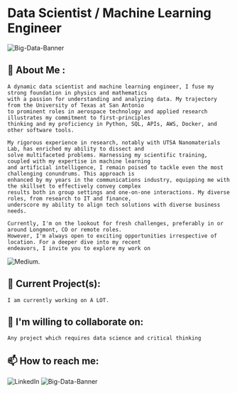 # Data Scientist / Machine Learning Engineer
![Big-Data-Banner](https://raw.githubusercontent.com/jonathanmendoza-tx/jonathanmendoza-tx/main/Images/big-data-banner.jpg)
## 👋 About Me :
    A dynamic data scientist and machine learning engineer, I fuse my strong foundation in physics and mathematics 
    with a passion for understanding and analyzing data. My trajectory from the University of Texas at San Antonio 
    to prominent roles in aerospace technology and applied research illustrates my commitment to first-principles 
    thinking and my proficiency in Python, SQL, APIs, AWS, Docker, and other software tools.

    My rigorous experience in research, notably with UTSA Nanomaterials Lab, has enriched my ability to dissect and 
    solve multifaceted problems. Harnessing my scientific training, coupled with my expertise in machine learning 
    and artificial intelligence, I remain poised to tackle even the most challenging conundrums. This approach is 
    enhanced by my years in the communications industry, equipping me with the skillset to effectively convey complex 
    results both in group settings and one-on-one interactions. My diverse roles, from research to IT and finance, 
    underscore my ability to align tech solutions with diverse business needs.

    Currently, I'm on the lookout for fresh challenges, preferably in or around Longmont, CO or remote roles. 
    However, I'm always open to exciting opportunities irrespective of location. For a deeper dive into my recent 
    endeavors, I invite you to explore my work on 
![Medium](https://medium.com/can-it-be-predicted).

## 🔭 Current Project(s):
    I am currently working on A LOT.

## 👯 I'm willing to collaborate on:
    Any project which requires data science and critical thinking

## 📫 How to reach me:
![LinkedIn](https://www.linkedin.com/in/jonathan-mendoza88/)
![Big-Data-Banner](https://raw.githubusercontent.com/jonathanmendoza-tx/jonathanmendoza-tx/main/Images/big-data-banner-bottom.jpg)
